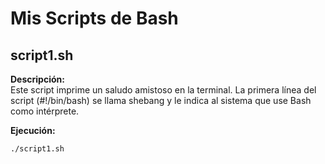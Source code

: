 # Mis Scripts de Bash

## script1.sh
**Descripción:**  
Este script imprime un saludo amistoso en la terminal. La primera línea del script (#!/bin/bash) se llama shebang y le indica al sistema que use Bash como intérprete.

**Ejecución:**  
```bash
./script1.sh